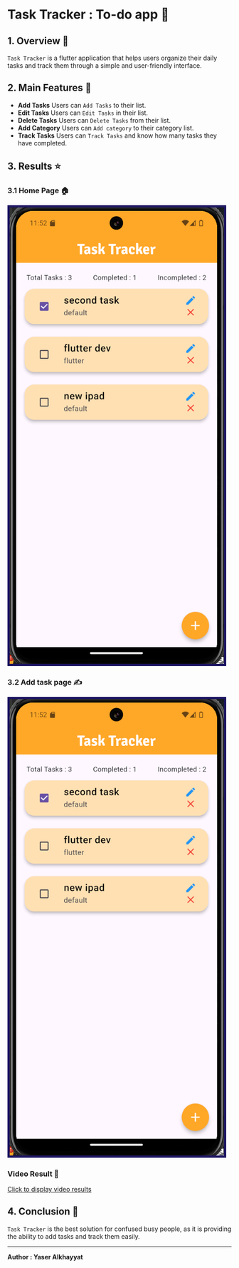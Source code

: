 # Task Tracker : To-do app 📓

## 1. Overview 📖
`Task Tracker` is a flutter application that helps users organize their daily tasks and track them through a simple and user-friendly interface.

## 2. Main Features 📱
- **Add Tasks** Users can `Add Tasks` to their list.
- **Edit Tasks** Users can `Edit Tasks` in their list.
- **Delete Tasks** Users can `Delete Tasks` from their list.
- **Add Category** Users can `Add category` to their category list.
- **Track Tasks** Users can `Track Tasks` and know how many tasks they have completed.

## 3. Results ⭐

### 3.1 Home Page 🏠
<img src='./readme_media/home.png' alt='home' style='border:5px solid #1c1561'>

### 3.2 Add task page ✍️
<img src='./readme_media/home.png' alt='home' style='border:5px solid #1c1561'>

### Video Result 🎥
[Click to display video results](https://drive.google.com/file/d/1lqfnG1hygPNnk3fd3rXzI-oAGP9j5xeS/view?usp=sharing)

## 4. Conclusion 🏁
`Task Tracker` is the best solution for confused busy people, as it is providing the ability to add tasks and track them easily.

<hr>

**Author : Yaser Alkhayyat**